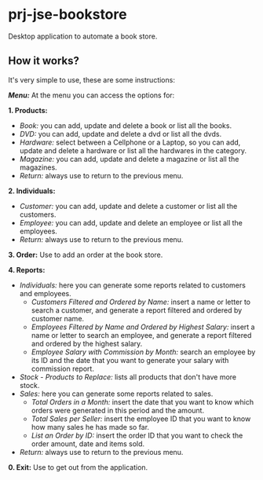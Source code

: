 # prj-jse-bookstore
Desktop application to automate a book store.

## How it works?
It's very simple to use, these are some instructions:

**_Menu:_** 
At the menu you can access the options for:

**1. Products:**
   - _Book:_ you can add, update and delete a book or list all the books.
   - _DVD:_ you can add, update and delete a dvd or list all the dvds.
   - _Hardware:_ select between a Cellphone or a Laptop, so you can add, update and delete a hardware or list all the hardwares in the category.
   - _Magazine:_ you can add, update and delete a magazine or list all the magazines.
   - _Return:_ always use to return to the previous menu.

**2. Individuals:**
   - _Customer:_ you can add, update and delete a customer or list all the customers.
   - _Employee:_ you can add, update and delete an employee or list all the employees.
   - _Return:_ always use to return to the previous menu.

**3. Order:**
Use to add an order at the book store.

**4. Reports:**
   - _Individuals:_ here you can generate some reports related to customers and employees.
      - _Customers Filtered and Ordered by Name:_ insert a name or letter to search a customer, and generate a report filtered and ordered by customer name.
      - _Employees Filtered by Name and Ordered by Highest Salary:_ insert a name or letter to search an employee, and generate a report filtered and ordered by the highest salary.
      - _Employee Salary with Commission by Month:_ search an employee by its ID and the date that you want to generate your salary with commission report. 
   - _Stock - Products to Replace:_ lists all products that don't have more stock.
   - _Sales:_ here you can generate some reports related to sales.
      - _Total Orders in a Month:_ insert the date that you want to know which orders were generated in this period and the amount.
      - _Total Sales per Seller:_ insert the employee ID that you want to know how many sales he has made so far.
      - _List an Order by ID:_ insert the order ID that you want to check the order amount, date and items sold.
   - _Return:_ always use to return to the previous menu.

**0. Exit:**
Use to get out from the application.